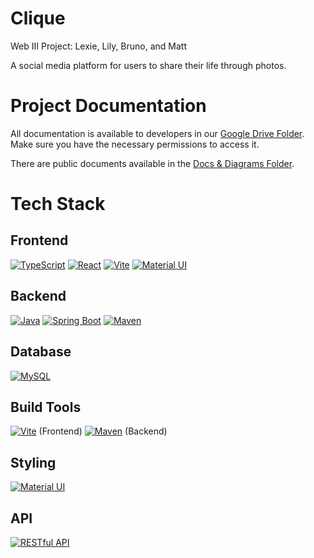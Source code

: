 # Clique
Web III Project: Lexie, Lily, Bruno, and Matt

A social media platform for users to share their life through photos.

# Project Documentation  
All documentation is available to developers in our [Google Drive Folder](https://drive.google.com/drive/u/1/folders/1e3YjTGlHFPqMrjkk07hiG_-zpVYulmRO).  
Make sure you have the necessary permissions to access it.

There are public documents available in the [Docs & Diagrams Folder](https://github.com/matthewReinardy/Clique/tree/main/Docs_%26_Diagrams).

# Tech Stack
## Frontend
[![TypeScript](https://img.shields.io/badge/TypeScript-4.5-blue)](https://www.typescriptlang.org/docs/)
[![React](https://img.shields.io/badge/React-17.0-blue)](https://reactjs.org/docs/)
[![Vite](https://img.shields.io/badge/Vite-4.0-brightgreen)](https://vitejs.dev/)
[![Material UI](https://img.shields.io/badge/Material%20UI-5.0-blue)](https://mui.com/) 

## Backend
[![Java](https://img.shields.io/badge/Java-17-orange)](https://docs.oracle.com/en/java/)
[![Spring Boot](https://img.shields.io/badge/Spring%20Boot-2.5-brightgreen)](https://spring.io/projects/spring-boot)
[![Maven](https://img.shields.io/badge/Maven-3.8-orange)](https://maven.apache.org/)

## Database
[![MySQL](https://img.shields.io/badge/MySQL-8.0-blue)](https://dev.mysql.com/doc/)

## Build Tools
[![Vite](https://img.shields.io/badge/Vite-4.0-brightgreen)](https://vitejs.dev/) (Frontend)
[![Maven](https://img.shields.io/badge/Maven-3.8-orange)](https://maven.apache.org/) (Backend)  

## Styling
[![Material UI](https://img.shields.io/badge/Material%20UI-5.0-blue)](https://mui.com/)

## API
[![RESTful API](https://img.shields.io/badge/RESTful-API-blue)](https://restfulapi.net/)
